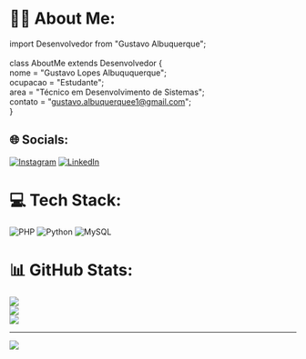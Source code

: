 # 👨‍💻 About Me:
import Desenvolvedor from "Gustavo Albuquerque";<br><br>class AboutMe extends Desenvolvedor {<br>  nome = "Gustavo Lopes Albuququerque";<br>  ocupacao = "Estudante";<br>  area = "Técnico em Desenvolvimento de Sistemas";<br>  contato = "gustavo.albuquerquee1@gmail.com";<br>  }<br>


## 🌐 Socials:
[![Instagram](https://img.shields.io/badge/Instagram-%23E4405F.svg?logo=Instagram&logoColor=white)](https://instagram.com/guh_albuquerquee) [![LinkedIn](https://img.shields.io/badge/LinkedIn-%230077B5.svg?logo=linkedin&logoColor=white)](https://linkedin.com/in/https://www.linkedin.com/in/gustavo-lopes-albuquerque/) 

# 💻 Tech Stack:
![PHP](https://img.shields.io/badge/php-%23777BB4.svg?style=for-the-badge&logo=php&logoColor=white) ![Python](https://img.shields.io/badge/python-3670A0?style=for-the-badge&logo=python&logoColor=ffdd54) ![MySQL](https://img.shields.io/badge/mysql-4479A1.svg?style=for-the-badge&logo=mysql&logoColor=white)
# 📊 GitHub Stats:
![](https://github-readme-stats.vercel.app/api?username=gustaalbuquerq&theme=dark&hide_border=false&include_all_commits=false&count_private=false)<br/>
![](https://github-readme-streak-stats.herokuapp.com/?user=gustaalbuquerq&theme=dark&hide_border=false)<br/>
![](https://github-readme-stats.vercel.app/api/top-langs/?username=gustaalbuquerq&theme=dark&hide_border=false&include_all_commits=false&count_private=false&layout=compact)

---
[![](https://visitcount.itsvg.in/api?id=gustaalbuquerq&icon=0&color=12)](https://visitcount.itsvg.in)

<!-- Proudly created with GPRM ( https://gprm.itsvg.in ) -->

